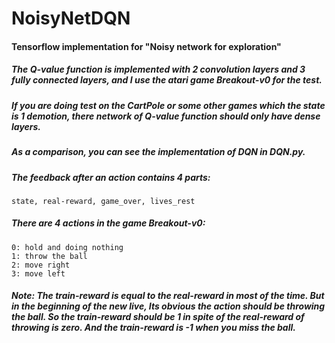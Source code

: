# NoisyNetDQN
#### Tensorflow implementation for "Noisy network for exploration"

##### The Q-value function is implemented with 2 convolution layers and 3 fully connected layers, and I use the atari game Breakout-v0 for the test.

##### If you are doing test on the CartPole or some other games which the state is 1 demotion, there network of Q-value function should only have dense layers.

##### As a comparison, you can see the implementation of DQN in DQN.py.

##### The feedback after an action contains 4 parts:
    state, real-reward, game_over, lives_rest

##### There are 4 actions in the game Breakout-v0:
    0: hold and doing nothing
    1: throw the ball
    2: move right
    3: move left
    
##### Note: The train-reward is equal to the real-reward in most of the time. But in the beginning of the new live, Its obvious the action should be throwing the ball. So the train-reward should be 1 in spite of the real-reward of throwing is zero. And the train-reward is -1 when you miss the ball.

